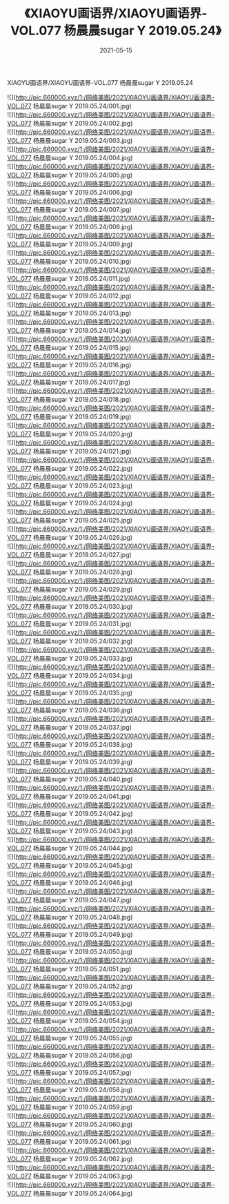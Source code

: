 ﻿---
layout: post
title:  《XIAOYU画语界/XIAOYU画语界-VOL.077 杨晨晨sugar Y 2019.05.24》
date:   2021-05-15
img: http://pic.660000.xyz/1:/网络美图/2021/XIAOYU画语界/XIAOYU画语界-VOL.077 杨晨晨sugar Y 2019.05.24/000.jpg
categories: [美女, 清纯, 唯美]
---

XIAOYU画语界/XIAOYU画语界-VOL.077 杨晨晨sugar Y 2019.05.24

 ![](http://pic.660000.xyz/1:/网络美图/2021/XIAOYU画语界/XIAOYU画语界-VOL.077 杨晨晨sugar Y 2019.05.24/001.jpg) <br>![](http://pic.660000.xyz/1:/网络美图/2021/XIAOYU画语界/XIAOYU画语界-VOL.077 杨晨晨sugar Y 2019.05.24/002.jpg) <br>![](http://pic.660000.xyz/1:/网络美图/2021/XIAOYU画语界/XIAOYU画语界-VOL.077 杨晨晨sugar Y 2019.05.24/003.jpg) <br>![](http://pic.660000.xyz/1:/网络美图/2021/XIAOYU画语界/XIAOYU画语界-VOL.077 杨晨晨sugar Y 2019.05.24/004.jpg) <br>![](http://pic.660000.xyz/1:/网络美图/2021/XIAOYU画语界/XIAOYU画语界-VOL.077 杨晨晨sugar Y 2019.05.24/005.jpg) <br>![](http://pic.660000.xyz/1:/网络美图/2021/XIAOYU画语界/XIAOYU画语界-VOL.077 杨晨晨sugar Y 2019.05.24/006.jpg) <br>![](http://pic.660000.xyz/1:/网络美图/2021/XIAOYU画语界/XIAOYU画语界-VOL.077 杨晨晨sugar Y 2019.05.24/007.jpg) <br>![](http://pic.660000.xyz/1:/网络美图/2021/XIAOYU画语界/XIAOYU画语界-VOL.077 杨晨晨sugar Y 2019.05.24/008.jpg) <br>![](http://pic.660000.xyz/1:/网络美图/2021/XIAOYU画语界/XIAOYU画语界-VOL.077 杨晨晨sugar Y 2019.05.24/009.jpg) <br>![](http://pic.660000.xyz/1:/网络美图/2021/XIAOYU画语界/XIAOYU画语界-VOL.077 杨晨晨sugar Y 2019.05.24/010.jpg) <br>![](http://pic.660000.xyz/1:/网络美图/2021/XIAOYU画语界/XIAOYU画语界-VOL.077 杨晨晨sugar Y 2019.05.24/011.jpg) <br>![](http://pic.660000.xyz/1:/网络美图/2021/XIAOYU画语界/XIAOYU画语界-VOL.077 杨晨晨sugar Y 2019.05.24/012.jpg) <br>![](http://pic.660000.xyz/1:/网络美图/2021/XIAOYU画语界/XIAOYU画语界-VOL.077 杨晨晨sugar Y 2019.05.24/013.jpg) <br>![](http://pic.660000.xyz/1:/网络美图/2021/XIAOYU画语界/XIAOYU画语界-VOL.077 杨晨晨sugar Y 2019.05.24/014.jpg) <br>![](http://pic.660000.xyz/1:/网络美图/2021/XIAOYU画语界/XIAOYU画语界-VOL.077 杨晨晨sugar Y 2019.05.24/015.jpg) <br>![](http://pic.660000.xyz/1:/网络美图/2021/XIAOYU画语界/XIAOYU画语界-VOL.077 杨晨晨sugar Y 2019.05.24/016.jpg) <br>![](http://pic.660000.xyz/1:/网络美图/2021/XIAOYU画语界/XIAOYU画语界-VOL.077 杨晨晨sugar Y 2019.05.24/017.jpg) <br>![](http://pic.660000.xyz/1:/网络美图/2021/XIAOYU画语界/XIAOYU画语界-VOL.077 杨晨晨sugar Y 2019.05.24/018.jpg) <br>![](http://pic.660000.xyz/1:/网络美图/2021/XIAOYU画语界/XIAOYU画语界-VOL.077 杨晨晨sugar Y 2019.05.24/019.jpg) <br>![](http://pic.660000.xyz/1:/网络美图/2021/XIAOYU画语界/XIAOYU画语界-VOL.077 杨晨晨sugar Y 2019.05.24/020.jpg) <br>![](http://pic.660000.xyz/1:/网络美图/2021/XIAOYU画语界/XIAOYU画语界-VOL.077 杨晨晨sugar Y 2019.05.24/021.jpg) <br>![](http://pic.660000.xyz/1:/网络美图/2021/XIAOYU画语界/XIAOYU画语界-VOL.077 杨晨晨sugar Y 2019.05.24/022.jpg) <br>![](http://pic.660000.xyz/1:/网络美图/2021/XIAOYU画语界/XIAOYU画语界-VOL.077 杨晨晨sugar Y 2019.05.24/023.jpg) <br>![](http://pic.660000.xyz/1:/网络美图/2021/XIAOYU画语界/XIAOYU画语界-VOL.077 杨晨晨sugar Y 2019.05.24/024.jpg) <br>![](http://pic.660000.xyz/1:/网络美图/2021/XIAOYU画语界/XIAOYU画语界-VOL.077 杨晨晨sugar Y 2019.05.24/025.jpg) <br>![](http://pic.660000.xyz/1:/网络美图/2021/XIAOYU画语界/XIAOYU画语界-VOL.077 杨晨晨sugar Y 2019.05.24/026.jpg) <br>![](http://pic.660000.xyz/1:/网络美图/2021/XIAOYU画语界/XIAOYU画语界-VOL.077 杨晨晨sugar Y 2019.05.24/027.jpg) <br>![](http://pic.660000.xyz/1:/网络美图/2021/XIAOYU画语界/XIAOYU画语界-VOL.077 杨晨晨sugar Y 2019.05.24/028.jpg) <br>![](http://pic.660000.xyz/1:/网络美图/2021/XIAOYU画语界/XIAOYU画语界-VOL.077 杨晨晨sugar Y 2019.05.24/029.jpg) <br>![](http://pic.660000.xyz/1:/网络美图/2021/XIAOYU画语界/XIAOYU画语界-VOL.077 杨晨晨sugar Y 2019.05.24/030.jpg) <br>![](http://pic.660000.xyz/1:/网络美图/2021/XIAOYU画语界/XIAOYU画语界-VOL.077 杨晨晨sugar Y 2019.05.24/031.jpg) <br>![](http://pic.660000.xyz/1:/网络美图/2021/XIAOYU画语界/XIAOYU画语界-VOL.077 杨晨晨sugar Y 2019.05.24/032.jpg) <br>![](http://pic.660000.xyz/1:/网络美图/2021/XIAOYU画语界/XIAOYU画语界-VOL.077 杨晨晨sugar Y 2019.05.24/033.jpg) <br>![](http://pic.660000.xyz/1:/网络美图/2021/XIAOYU画语界/XIAOYU画语界-VOL.077 杨晨晨sugar Y 2019.05.24/034.jpg) <br>![](http://pic.660000.xyz/1:/网络美图/2021/XIAOYU画语界/XIAOYU画语界-VOL.077 杨晨晨sugar Y 2019.05.24/035.jpg) <br>![](http://pic.660000.xyz/1:/网络美图/2021/XIAOYU画语界/XIAOYU画语界-VOL.077 杨晨晨sugar Y 2019.05.24/036.jpg) <br>![](http://pic.660000.xyz/1:/网络美图/2021/XIAOYU画语界/XIAOYU画语界-VOL.077 杨晨晨sugar Y 2019.05.24/037.jpg) <br>![](http://pic.660000.xyz/1:/网络美图/2021/XIAOYU画语界/XIAOYU画语界-VOL.077 杨晨晨sugar Y 2019.05.24/038.jpg) <br>![](http://pic.660000.xyz/1:/网络美图/2021/XIAOYU画语界/XIAOYU画语界-VOL.077 杨晨晨sugar Y 2019.05.24/039.jpg) <br>![](http://pic.660000.xyz/1:/网络美图/2021/XIAOYU画语界/XIAOYU画语界-VOL.077 杨晨晨sugar Y 2019.05.24/040.jpg) <br>![](http://pic.660000.xyz/1:/网络美图/2021/XIAOYU画语界/XIAOYU画语界-VOL.077 杨晨晨sugar Y 2019.05.24/041.jpg) <br>![](http://pic.660000.xyz/1:/网络美图/2021/XIAOYU画语界/XIAOYU画语界-VOL.077 杨晨晨sugar Y 2019.05.24/042.jpg) <br>![](http://pic.660000.xyz/1:/网络美图/2021/XIAOYU画语界/XIAOYU画语界-VOL.077 杨晨晨sugar Y 2019.05.24/043.jpg) <br>![](http://pic.660000.xyz/1:/网络美图/2021/XIAOYU画语界/XIAOYU画语界-VOL.077 杨晨晨sugar Y 2019.05.24/044.jpg) <br>![](http://pic.660000.xyz/1:/网络美图/2021/XIAOYU画语界/XIAOYU画语界-VOL.077 杨晨晨sugar Y 2019.05.24/045.jpg) <br>![](http://pic.660000.xyz/1:/网络美图/2021/XIAOYU画语界/XIAOYU画语界-VOL.077 杨晨晨sugar Y 2019.05.24/046.jpg) <br>![](http://pic.660000.xyz/1:/网络美图/2021/XIAOYU画语界/XIAOYU画语界-VOL.077 杨晨晨sugar Y 2019.05.24/047.jpg) <br>![](http://pic.660000.xyz/1:/网络美图/2021/XIAOYU画语界/XIAOYU画语界-VOL.077 杨晨晨sugar Y 2019.05.24/048.jpg) <br>![](http://pic.660000.xyz/1:/网络美图/2021/XIAOYU画语界/XIAOYU画语界-VOL.077 杨晨晨sugar Y 2019.05.24/049.jpg) <br>![](http://pic.660000.xyz/1:/网络美图/2021/XIAOYU画语界/XIAOYU画语界-VOL.077 杨晨晨sugar Y 2019.05.24/050.jpg) <br>![](http://pic.660000.xyz/1:/网络美图/2021/XIAOYU画语界/XIAOYU画语界-VOL.077 杨晨晨sugar Y 2019.05.24/051.jpg) <br>![](http://pic.660000.xyz/1:/网络美图/2021/XIAOYU画语界/XIAOYU画语界-VOL.077 杨晨晨sugar Y 2019.05.24/052.jpg) <br>![](http://pic.660000.xyz/1:/网络美图/2021/XIAOYU画语界/XIAOYU画语界-VOL.077 杨晨晨sugar Y 2019.05.24/053.jpg) <br>![](http://pic.660000.xyz/1:/网络美图/2021/XIAOYU画语界/XIAOYU画语界-VOL.077 杨晨晨sugar Y 2019.05.24/054.jpg) <br>![](http://pic.660000.xyz/1:/网络美图/2021/XIAOYU画语界/XIAOYU画语界-VOL.077 杨晨晨sugar Y 2019.05.24/055.jpg) <br>![](http://pic.660000.xyz/1:/网络美图/2021/XIAOYU画语界/XIAOYU画语界-VOL.077 杨晨晨sugar Y 2019.05.24/056.jpg) <br>![](http://pic.660000.xyz/1:/网络美图/2021/XIAOYU画语界/XIAOYU画语界-VOL.077 杨晨晨sugar Y 2019.05.24/057.jpg) <br>![](http://pic.660000.xyz/1:/网络美图/2021/XIAOYU画语界/XIAOYU画语界-VOL.077 杨晨晨sugar Y 2019.05.24/058.jpg) <br>![](http://pic.660000.xyz/1:/网络美图/2021/XIAOYU画语界/XIAOYU画语界-VOL.077 杨晨晨sugar Y 2019.05.24/059.jpg) <br>![](http://pic.660000.xyz/1:/网络美图/2021/XIAOYU画语界/XIAOYU画语界-VOL.077 杨晨晨sugar Y 2019.05.24/060.jpg) <br>![](http://pic.660000.xyz/1:/网络美图/2021/XIAOYU画语界/XIAOYU画语界-VOL.077 杨晨晨sugar Y 2019.05.24/061.jpg) <br>![](http://pic.660000.xyz/1:/网络美图/2021/XIAOYU画语界/XIAOYU画语界-VOL.077 杨晨晨sugar Y 2019.05.24/062.jpg) <br>![](http://pic.660000.xyz/1:/网络美图/2021/XIAOYU画语界/XIAOYU画语界-VOL.077 杨晨晨sugar Y 2019.05.24/063.jpg) <br>![](http://pic.660000.xyz/1:/网络美图/2021/XIAOYU画语界/XIAOYU画语界-VOL.077 杨晨晨sugar Y 2019.05.24/064.jpg) <br>